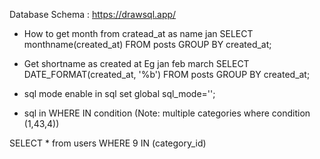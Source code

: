 Database Schema :  https://drawsql.app/


* How to get month from cratead_at as name jan
     SELECT monthname(created_at) FROM posts GROUP BY created_at;


 * Get shortname as created at Eg jan feb march
      SELECT DATE_FORMAT(created_at, '%b') FROM posts GROUP BY created_at;

* sql mode enable in sql 
      set global sql_mode='';

* sql in WHERE IN condition (Note: multiple categories where condition (1,43,4))

SELECT * from users WHERE 9 IN (category_id) 